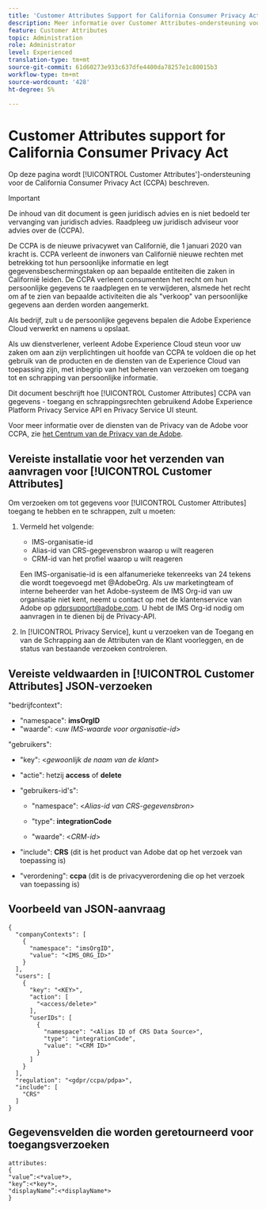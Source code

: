 ```yaml
---
title: 'Customer Attributes Support for California Consumer Privacy Act '
description: Meer informatie over Customer Attributes-ondersteuning voor California Consumer Privacy Act
feature: Customer Attributes
topic: Administration
role: Administrator
level: Experienced
translation-type: tm+mt
source-git-commit: 61d60273e933c637dfe4400da78257e1c80015b3
workflow-type: tm+mt
source-wordcount: '428'
ht-degree: 5%

---
```



# Customer Attributes support for California Consumer Privacy Act

Op deze pagina wordt [!UICONTROL Customer Attributes']-ondersteuning voor de California Consumer Privacy Act (CCPA) beschreven.

>[!IMPORTANT]
>
>De inhoud van dit document is geen juridisch advies en is niet bedoeld ter vervanging van juridisch advies. Raadpleeg uw juridisch adviseur voor advies over de (CCPA).

De CCPA is de nieuwe privacywet van Californië, die 1 januari 2020 van kracht is. CCPA verleent de inwoners van Californië nieuwe rechten met betrekking tot hun persoonlijke informatie en legt gegevensbeschermingstaken op aan bepaalde entiteiten die zaken in Californië leiden. De CCPA verleent consumenten het recht om hun persoonlijke gegevens te raadplegen en te verwijderen, alsmede het recht om af te zien van bepaalde activiteiten die als &quot;verkoop&quot; van persoonlijke gegevens aan derden worden aangemerkt.

Als bedrijf, zult u de persoonlijke gegevens bepalen die Adobe Experience Cloud verwerkt en namens u opslaat.

Als uw dienstverlener, verleent Adobe Experience Cloud steun voor uw zaken om aan zijn verplichtingen uit hoofde van CCPA te voldoen die op het gebruik van de producten en de diensten van de Experience Cloud van toepassing zijn, met inbegrip van het beheren van verzoeken om toegang tot en schrapping van persoonlijke informatie.

Dit document beschrijft hoe [!UICONTROL Customer Attributes] CCPA van gegevens - toegang en schrappingsrechten gebruikend Adobe Experience Platform Privacy Service API en Privacy Service UI steunt.

Voor meer informatie over de diensten van de Privacy van de Adobe voor CCPA, zie [het Centrum van de Privacy van de Adobe](https://www.adobe.com/privacy/ccpa.html).

## Vereiste installatie voor het verzenden van aanvragen voor [!UICONTROL Customer Attributes]

Om verzoeken om tot gegevens voor [!UICONTROL Customer Attributes] toegang te hebben en te schrappen, zult u moeten:

1. Vermeld het volgende:

   * IMS-organisatie-id
   * Alias-id van CRS-gegevensbron waarop u wilt reageren
   * CRM-id van het profiel waarop u wilt reageren

   Een IMS-organisatie-id is een alfanumerieke tekenreeks van 24 tekens die wordt toegevoegd met @AdobeOrg. Als uw marketingteam of interne beheerder van het Adobe-systeem de IMS Org-id van uw organisatie niet kent, neemt u contact op met de klantenservice van Adobe op gdprsupport@adobe.com. U hebt de IMS Org-id nodig om aanvragen in te dienen bij de Privacy-API.

1. In [!UICONTROL Privacy Service], kunt u verzoeken van de Toegang en van de Schrapping aan de Attributen van de Klant voorleggen, en de status van bestaande verzoeken controleren.

## Vereiste veldwaarden in [!UICONTROL Customer Attributes] JSON-verzoeken

&quot;bedrijfcontext&quot;:

* &quot;namespace&quot;: **imsOrgID**
* &quot;waarde&quot;: &lt;*uw IMS-waarde voor organisatie-id*>

&quot;gebruikers&quot;:

* &quot;key&quot;: &lt;*gewoonlijk de naam van de klant*>

* &quot;actie&quot;: hetzij **access** of **delete**

* &quot;gebruikers-id&#39;s&quot;:

   * &quot;namespace&quot;: &lt;*Alias-id van CRS-gegevensbron*>

   * &quot;type&quot;: **integrationCode**

   * &quot;waarde&quot;: &lt;*CRM-id*>

* &quot;include&quot;: **CRS** (dit is het product van Adobe dat op het verzoek van toepassing is)

* &quot;verordening&quot;: **ccpa** (dit is de privacyverordening die op het verzoek van toepassing is)

## Voorbeeld van JSON-aanvraag

```
{
  "companyContexts": [
    {
      "namespace": "imsOrgID",
      "value": "<IMS_ORG_ID>"
    }
  ],
  "users": [
    {
      "key": "<KEY>",
      "action": [
        "<access/delete>"
      ],
      "userIDs": [
        {
          "namespace": "<Alias ID of CRS Data Source>",
          "type": "integrationCode",
          "value": "<CRM ID>"
        }
      ]
    }
  ],
  "regulation": "<gdpr/ccpa/pdpa>",
  "include": [
    "CRS"
  ]
}
```

## Gegevensvelden die worden geretourneerd voor toegangsverzoeken

```
attributes:
{
"value”:<*value*>,
"key”:<*key*>,
"displayName”:<*displayName*>
}
```
